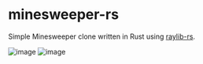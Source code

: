 # minesweeper-rs
Simple Minesweeper clone written in Rust using [raylib-rs](https://github.com/deltaphc/raylib-rs).

![image](https://user-images.githubusercontent.com/66768086/227754176-96a01863-cdc8-4e7a-9f2d-0f70feee1dc7.png)
![image](https://user-images.githubusercontent.com/66768086/227754181-cb759080-df4b-4149-8068-d54c65d38bb2.png)
